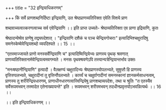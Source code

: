 +++
title = "32 इन्द्रियाधिकरणम्"

+++
किं सर्वे प्राणशब्दनिर्दिष्टा इन्द्रियाणि, उत श्रेष्ठप्राणव्यतिरिक्ता एवेति विशये प्राण

शब्दवाच्यत्वात्करणत्वाच्च सर्व एवेन्द्रियाणि ।। इति प्राप्त उच्यते- श्रेष्ठव्यतिरिक्ता एव प्राणा इद्रियाणि, कुतः

श्रेष्ठादन्येष्वेव प्राणेषु तद्व्यपदेशात् । "इन्द्रियाणि दशैकं च पञ्च चेन्द्रियगोचराः" इत्यादिभिश्चक्षुरादिषु समनेस्केष्वेवेन्द्रियशब्दो व्यपदिश्यते ।। 15 ।।

"एतस्माज्जायते प्राणो मनस्सर्वेन्द्रियाणि च" इत्यादिष्विन्द्रियेभ्यः प्राणस्य पृथक् श्रवणात् प्राणव्यतिरिक्तानामेवेन्द्रियत्वमवगम्यते । मनसः पृथक्श्रवणेऽपि तस्यान्यत्रेन्द्रियान्तर्भाव उक्तः

"मनःषष्ठानीन्द्रियाणि" इत्यादौ । वैलक्षण्यं चक्षुरादिभ्यः श्रेष्ठप्राणस्योपलभ्यते, सुषुप्तौ हि प्राणस्य वृत्तिरुपलभ्यते, चक्षुरादीनां तु वृत्तिर्नोपलभ्यते । कार्य्यं च चक्षुर्वागादीनां समनस्कानां ज्ञानकर्मसाधनत्वम्, प्राणस्य तु शरीरेन्द्रियधारणम्, प्राणाधीनधारणत्वात्त्विन्द्रियेषु प्राणशब्दव्यपदेशः, तथा च श्रुतिः "त एतस्यैव सर्वेरूपमभवन् तस्मादेत एतेनाख्यायन्ते" इति । रूपमभवन् शरीरमभवन् तदधीनप्रवृत्तयोऽभवन्नित्यर्थः ।। 16 ।।

।। इति इन्द्रियाधिकरणम् ।।